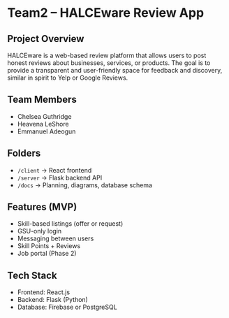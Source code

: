 # Team2 – HALCEware Review App

## Project Overview
HALCEware is a web-based review platform that allows users to post honest reviews about businesses, services, or products. The goal is to provide a transparent and user-friendly space for feedback and discovery, similar in spirit to Yelp or Google Reviews.

## Team Members
- Chelsea Guthridge
- Heavena LeShore
- Emmanuel Adeogun

## Folders
- `/client` → React frontend
- `/server` → Flask backend API
- `/docs` → Planning, diagrams, database schema

## Features (MVP)
- Skill-based listings (offer or request)
- GSU-only login
- Messaging between users
- Skill Points + Reviews
- Job portal (Phase 2)

## Tech Stack
- Frontend: React.js
- Backend: Flask (Python)
- Database: Firebase or PostgreSQL

